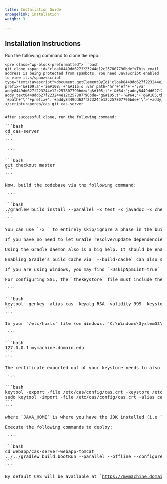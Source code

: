 ```yaml
---
title: Installation Guide
onpagelink: installation
weight: 3

---
```


Installation Instructions
-------------------------

Run the following command to clone the repo:

 ```
<pre class="wp-block-preformatted">```bash
git clone <span id="cloak8449dd627f223244e12c257807790bde">This email address is being protected from spambots. You need JavaScript enabled to view it.</span><script type="text/javascript">document.getElementById('cloak8449dd627f223244e12c257807790bde').innerHTML='';var prefix='&#109;a'+'i&#108;'+'&#116;o';var path='hr'+'ef'+'=';var addy8449dd627f223244e12c257807790bde='g&#105;t'+'&#64;';addy8449dd627f223244e12c257807790bde=addy8449dd627f223244e12c257807790bde+'g&#105;th&#117;b'+'&#46;'+'c&#111;m';var addy_text8449dd627f223244e12c257807790bde='g&#105;t'+'&#64;'+'g&#105;th&#117;b'+'&#46;'+'c&#111;m';document.getElementById('cloak8449dd627f223244e12c257807790bde').innerHTML+='<a '+path+'\''+prefix+':'+addy8449dd627f223244e12c257807790bde+'\'>'+addy_text8449dd627f223244e12c257807790bde+'<\/a>';</script>:apereo/cas.git cas-server
```
```

After successful clone, run the following command:

 ```
<pre class="wp-block-preformatted">```bash
cd cas-server
```
```

 ```
<pre class="wp-block-preformatted">```bash
git checkout master
```
```

Now, build the codebase via the following command:

 ```
<pre class="wp-block-preformatted">```bash
./gradlew build install --parallel -x test -x javadoc -x check
```
```

You can use `-x <task>` to entirely skip/ignore a phase in the build. (i.e. `-x test`, `-x check`).

If you have no need to let Gradle resolve/update dependencies and new module versions for you, you can take advantage of the `--offline` flag when you build which tends to make the build go a lot faster.

Using the Gradle daemon also is a big help. It should be enabled by default.

Enabling Gradle’s build cache via `--build-cache` can also significantly improve build times.

If you are using Windows, you may find `-DskipNpmLint=true` needed for the build due to line ending difference between OS

For configuring SSL, the `thekeystore` file must include the SSL private/public keys that are issued for your CAS server domain. You will need to use the `keytool` command of the JDK to create the keystore and the certificate. The following commands may serve as an example:

 ```
<pre class="wp-block-preformatted">```bash
keytool -genkey -alias cas -keyalg RSA -validity 999 -keystore /etc/cas/thekeystore -ext san=dns:$REPLACE_WITH_FULL_MACHINE_NAME
```
```

In your `/etc/hosts` file (on Windows: `C:\Windows\System32\Drivers\etc\hosts`), you may also need to add the following entry:

 ```
<pre class="wp-block-preformatted">```bash
127.0.0.1 mymachine.domain.edu
```
```

The certificate exported out of your keystore needs to also be imported into the Java platform’s global keystore:

 ```
<pre class="wp-block-preformatted">```bash
keytool -export -file /etc/cas/config/cas.crt -keystore /etc/cas/thekeystore -alias cas
sudo keytool -import -file /etc/cas/config/cas.crt -alias cas -keystore $JAVA_HOME/jre/lib/security/cacerts
```
```

where `JAVA_HOME` is where you have the JDK installed (i.e `/Library/Java/JavaVirtualMachines/jdk[version].jdk/Contents/Home`).

Execute the following commands to deploy:

 ```
<pre class="wp-block-preformatted">```bash
cd webapp/cas-server-webapp-tomcat
../../gradlew build bootRun --parallel --offline --configure-on-demand --build-cache --stacktrace
```
```

By default CAS will be available at `<a href="https://href.li/?https://mymachine.domain.edu:8443/cas" rel="nofollow">https://mymachine.domain.edu:8443/cas</a>`